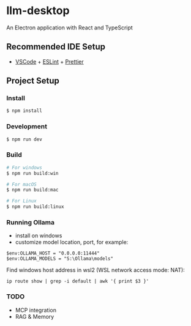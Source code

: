 # llm-desktop

An Electron application with React and TypeScript

## Recommended IDE Setup

- [VSCode](https://code.visualstudio.com/) + [ESLint](https://marketplace.visualstudio.com/items?itemName=dbaeumer.vscode-eslint) + [Prettier](https://marketplace.visualstudio.com/items?itemName=esbenp.prettier-vscode)

## Project Setup

### Install

```bash
$ npm install
```

### Development

```bash
$ npm run dev
```

### Build

```bash
# For windows
$ npm run build:win

# For macOS
$ npm run build:mac

# For Linux
$ npm run build:linux
```

### Running Ollama

- install on windows
- customize model location, port, for example:

```
$env:OLLAMA_HOST = "0.0.0.0:11444"
$env:OLLAMA_MODELS = "S:\Ollama\models"
```

Find windows host address in wsl2 (WSL network access mode: NAT):

```
ip route show | grep -i default | awk '{ print $3 }'
```

### TODO

- MCP integration
- RAG & Memory
